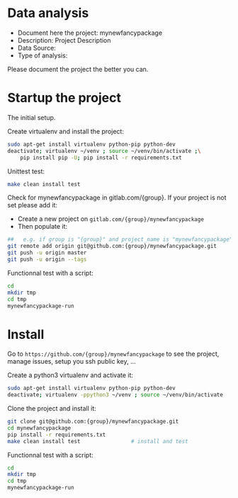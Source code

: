 # Data analysis
- Document here the project: mynewfancypackage
- Description: Project Description
- Data Source:
- Type of analysis:

Please document the project the better you can.

# Startup the project

The initial setup.

Create virtualenv and install the project:
```bash
sudo apt-get install virtualenv python-pip python-dev
deactivate; virtualenv ~/venv ; source ~/venv/bin/activate ;\
    pip install pip -U; pip install -r requirements.txt
```

Unittest test:
```bash
make clean install test
```

Check for mynewfancypackage in gitlab.com/{group}.
If your project is not set please add it:

- Create a new project on `gitlab.com/{group}/mynewfancypackage`
- Then populate it:

```bash
##   e.g. if group is "{group}" and project_name is "mynewfancypackage"
git remote add origin git@github.com:{group}/mynewfancypackage.git
git push -u origin master
git push -u origin --tags
```

Functionnal test with a script:

```bash
cd
mkdir tmp
cd tmp
mynewfancypackage-run
```

# Install

Go to `https://github.com/{group}/mynewfancypackage` to see the project, manage issues,
setup you ssh public key, ...

Create a python3 virtualenv and activate it:

```bash
sudo apt-get install virtualenv python-pip python-dev
deactivate; virtualenv -ppython3 ~/venv ; source ~/venv/bin/activate
```

Clone the project and install it:

```bash
git clone git@github.com:{group}/mynewfancypackage.git
cd mynewfancypackage
pip install -r requirements.txt
make clean install test                # install and test
```
Functionnal test with a script:

```bash
cd
mkdir tmp
cd tmp
mynewfancypackage-run
```
